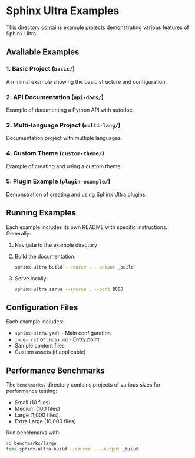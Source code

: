 # Sphinx Ultra Examples

This directory contains example projects demonstrating various features of Sphinx Ultra.

## Available Examples

### 1. Basic Project (`basic/`)
A minimal example showing the basic structure and configuration.

### 2. API Documentation (`api-docs/`)
Example of documenting a Python API with autodoc.

### 3. Multi-language Project (`multi-lang/`)
Documentation project with multiple languages.

### 4. Custom Theme (`custom-theme/`)
Example of creating and using a custom theme.

### 5. Plugin Example (`plugin-example/`)
Demonstration of creating and using Sphinx Ultra plugins.

## Running Examples

Each example includes its own README with specific instructions. Generally:

1. Navigate to the example directory
2. Build the documentation:

   ```bash
   sphinx-ultra build --source . --output _build
   ```

3. Serve locally:

   ```bash
   sphinx-ultra serve --source . --port 8000
   ```

## Configuration Files

Each example includes:
- `sphinx-ultra.yaml` - Main configuration
- `index.rst` or `index.md` - Entry point
- Sample content files
- Custom assets (if applicable)

## Performance Benchmarks

The `benchmarks/` directory contains projects of various sizes for performance testing:
- Small (10 files)
- Medium (100 files)
- Large (1,000 files)
- Extra Large (10,000 files)

Run benchmarks with:

```bash
cd benchmarks/large
time sphinx-ultra build --source . --output _build
```
